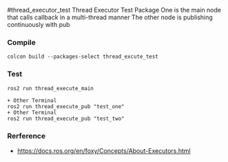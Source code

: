 #thread_executor_test
Thread Executor Test Package
One is the main node that calls callback in a multi-thread manner
The other node is publishing continuously with pub

### Compile
```
colcon build --packages-select thread_excute_test
```

### Test
```
ros2 run thread_execute_main

+ Other Terminal
ros2 run thread_execute_pub "test_one"
+ Other Terminal
ros2 run thread_execute_pub "test_two"
```

### Rerference
* https://docs.ros.org/en/foxy/Concepts/About-Executors.html

